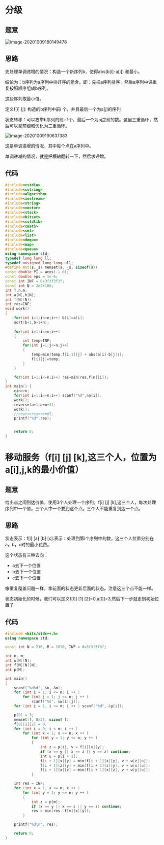 # 分级

## 题意

![image-20201009180149478](https://tva1.sinaimg.cn/large/007S8ZIlly1gjj8lbau1ij30u011mwli.jpg)



## 思路

先处理单调递增的情况：构造一个新序列b，使得abs(b[i]-a[i]) 和最小。

结论为：b序列为a序列中排好序的组合。即：先把a序列排序，然后a序列中课重复按照顺序组成b序列。

这些序列取最小值。

定义f[i] [j]: 构造的b序列中前i 个，并且最后一个为a[j]的序列

状态转移：可以枚举b序列的前i-1个，最后一个为aj之前的数。这里三重循环，然后可以拿前缀和优化为二重循环。

  ![image-20201009190637383](https://tva1.sinaimg.cn/large/007S8ZIlly1gjjagmps67j315k0s4afx.jpg)

这是单调递增的情况，其中每个点在a序列中。

单调递减的情况，就是把横轴翻转一下，然后求递增。

## 代码

```cpp
#include<cstdio>
#include<cstring>
#include<algorithm>
#include<iostream>
#include<string>
#include<vector>
#include<stack>
#include<bitset>
#include<cstdlib>
#include<cmath>
#include<set>
#include<list>
#include<deque>
#include<map>
#include<queue>
using namespace std;
typedef long long ll;
typedef unsigned long long ull;
#define mst(s,_s) memset(s, _s, sizeof(s))
const double PI = acos(-1.0);
const double eps = 1e-6;
const int INF = 0x3f3f3f3f;
const int N = 2e3+100;
int T,n,m;
int a[N],b[N];
int f[N][N];
int res=INF;
void work()
{
    for(int i=1;i<=n;i++) b[i]=a[i];
    sort(b+1,b+1+n);
    
    for(int i=1;i<=n;i++)
    {
        int temp=INF;
        for(int j=1;j<=n;j++)
        {
            temp=min(temp,f[i-1][j] + abs(a[i]-b[j]));
            f[i][j]=temp;
        }
    }

    for(int i=1;i<=n;i++) res=min(res,f[n][i]);
}
int main() {
    cin>>n;
    for(int i=1;i<=n;i++) scanf("%d",&a[i]);
    work();
    reverse(a+1,a+n+1);
    work();
    //cout<<res<<endl;
    printf("%d",res);


    return 0;
}

```



# 移动服务（f[i] [j] [k],这三个人，位置为a[i],j,k的最小价值）

## 题意

给出点之间到达价值，使用3个人处理一个序列，f[i] [j] [k],这三个人，每次处理序列中一个值，三个人中一个要到这个点。三个人不能重复到达一个点。

## 思路

状态表示：f[i] [a] [b] [c]:表示：处理到第i个序列中的数，这三个人位置分别在a，b，c时的最小花费。

这个状态有三种去向：

* a去下一个位置
* b去下一个位置
* c去下一个位置

像重复覆盖问题一样，拿前面的状态更新后面的状态。注意这三个点不能一样。

状态初始化的时候，我们可以定义f[0] [1] [2]=0,a[0]=3,然后下一步就走到初始位置了

## 代码

```CPP
#include <bits/stdc++.h>
using namespace std;

const int N = 210, M = 1010, INF = 0x3f3f3f3f;

int n, m;
int w[N][N];
int f[M][N][N];
int p[M];

int main()
{
    scanf("%d%d", &n, &m);
    for (int i = 1; i <= n; i ++ )
        for (int j = 1; j <= n; j ++ )
            scanf("%d", &w[i][j]);
    for (int i = 1; i <= m; i ++ ) scanf("%d", &p[i]);

    p[0] = 3;
    memset(f, 0x3f, sizeof f);
    f[0][1][2] = 0;
    for (int i = 0; i < m; i ++ )
        for (int x = 1; x <= n; x ++ )
            for (int y = 1; y <= n; y ++ )
            {
                int z = p[i], v = f[i][x][y];
                if (x == y || x == z || y == z) continue;
                int u = p[i + 1];
                f[i + 1][x][y] = min(f[i + 1][x][y], v + w[z][u]);
                f[i + 1][z][y] = min(f[i + 1][z][y], v + w[x][u]);
                f[i + 1][x][z] = min(f[i + 1][x][z], v + w[y][u]);
            }

    int res = INF;
    for (int x = 1; x <= n; x ++ )
        for (int y = 1; y <= n; y ++ )
        {
            int z = p[m];
            if (x == y || x == z || y == z) continue;
            res = min(res, f[m][x][y]);
        }

    printf("%d\n", res);

    return 0;
}


```

